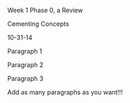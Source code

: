 Week 1 Phase 0, a Review

Cementing Concepts

10-31-14

Paragraph 1

Paragraph 2

Paragraph 3

Add as many paragraphs as you want!!!
